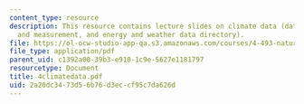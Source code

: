 ```yaml
---
content_type: resource
description: This resource contains lecture slides on climate data (data definition
  and measurement, and energy and weather data directory).
file: https://ol-ocw-studio-app-qa.s3.amazonaws.com/courses/4-493-natural-light-in-design-january-iap-2006/2a20dc3473d56b76d3eccf95c7da626d_4climatedata.pdf
file_type: application/pdf
parent_uid: c1392a00-39b3-e910-1c9e-5627e1181797
resourcetype: Document
title: 4climatedata.pdf
uid: 2a20dc34-73d5-6b76-d3ec-cf95c7da626d
---
```

